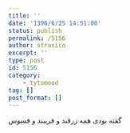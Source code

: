 ```yaml
---
title: ''
date: '1396/6/25 14:51:00'
status: publish
permalink: /5156
author: straxico
excerpt: ''
type: post
id: 5156
category:
    - tytomood
tag: []
post_format: []
---
```

گفته بودی همه زرقند و فریبند و فسوس